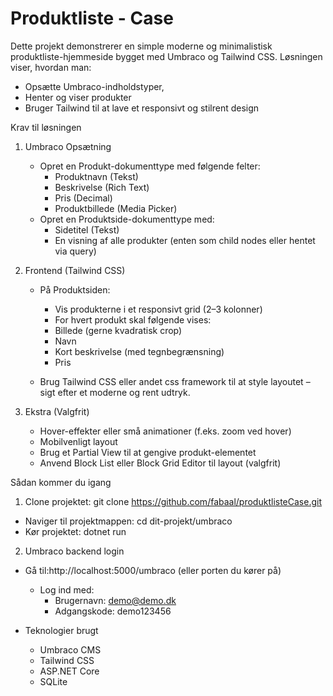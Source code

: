 # Produktliste - Case 

Dette projekt demonstrerer en simple moderne og minimalistisk produktliste-hjemmeside bygget med Umbraco og Tailwind CSS. Løsningen viser, hvordan man:

- Opsætte Umbraco-indholdstyper,
- Henter og viser produkter
- Bruger Tailwind til at lave et responsivt og stilrent design

Krav til løsningen 
1. Umbraco Opsætning
    - Opret en Produkt-dokumenttype med følgende felter:
        - Produktnavn (Tekst)
        - Beskrivelse (Rich Text)
        - Pris (Decimal)
        - Produktbillede (Media Picker)
    - Opret en Produktside-dokumenttype med:
        - Sidetitel (Tekst)
        - En visning af alle produkter (enten som child nodes eller hentet via query)

2. Frontend (Tailwind CSS)
    - På Produktsiden:
        - Vis produkterne i et responsivt grid (2–3 kolonner)
        - For hvert produkt skal følgende vises:
        - Billede (gerne kvadratisk crop)
        - Navn
        - Kort beskrivelse (med tegnbegrænsning)
        - Pris

    - Brug Tailwind CSS eller andet css framework til at style layoutet – sigt efter et moderne og rent
    udtryk.

3. Ekstra (Valgfrit)
    - Hover-effekter eller små animationer (f.eks. zoom ved hover)
    - Mobilvenligt layout
    - Brug et Partial View til at gengive produkt-elementet
    - Anvend Block List eller Block Grid Editor til layout (valgfrit)


Sådan kommer du igang 
 1. Clone projektet: 
    git clone https://github.com/fabaal/produktlisteCase.git
   -  Naviger til projektmappen: 
        cd dit-projekt/umbraco
   -  Kør projektet: 
        dotnet run

2. Umbraco backend login
- Gå til:http://localhost:5000/umbraco (eller porten du kører på)
    - Log ind med:
        - Brugernavn: demo@demo.dk
        - Adgangskode: demo123456


- Teknologier brugt
    - Umbraco CMS 
    - Tailwind CSS
    - ASP.NET Core
    - SQLite